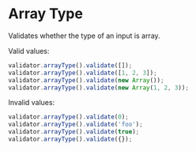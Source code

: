 # Array Type

Validates whether the type of an input is array.

Valid values:

```js
validator.arrayType().validate([]);
validator.arrayType().validate([1, 2, 3]);
validator.arrayType().validate(new Array());
validator.arrayType().validate(new Array(1, 2, 3));
```

Invalid values:

```js
validator.arrayType().validate(0);
validator.arrayType().validate('foo');
validator.arrayType().validate(true);
validator.arrayType().validate({});
```
